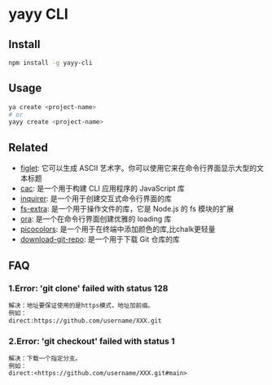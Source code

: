 # yayy CLI

## Install

```bash
npm install -g yayy-cli
```

## Usage

```bash
ya create <project-name>
# or
yayy create <project-name>
```

## Related

- [figlet](https://github.com/patorjk/figlet.js): 它可以生成 ASCII 艺术字。你可以使用它来在命令行界面显示大型的文本标题
- [cac](https://github.com/cacjs/cac): 是一个用于构建 CLI 应用程序的 JavaScript 库
- [inquirer](https://github.com/SBoudrias/Inquirer.js): 是一个用于创建交互式命令行界面的库
- [fs-extra](https://github.com/jprichardson/node-fs-extra): 是一个用于操作文件的库，它是 Node.js 的 fs 模块的扩展
- [ora](https://github.com/sindresorhus/ora): 是一个在命令行界面创建优雅的 loading 库
- [picocolors](https://github.com/alexeyraspopov/picocolors): 是一个用于在终端中添加颜色的库,比chalk更轻量
- [download-git-repo](https://gitlab.com/flippidippi/download-git-repo): 是一个用于下载 Git 仓库的库

## FAQ

### 1.Error: 'git clone' failed with status 128

```txt
解决：地址要保证使用的是https模式，地址加前缀。
例如：
direct:https://github.com/username/XXX.git
```

### 2.Error: 'git checkout' failed with status 1

```txt
解决：下载一个指定分支。
例如：
direct:<https://github.com/username/XXX.git#main>

```

